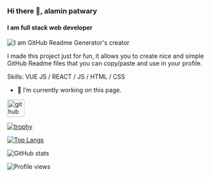 ### Hi there 👋, alamin patwary
#### I am full stack web developer
![I am GitHub Readme Generator's creator](https://arturssmirnovs.github.io/github-profile-readme-generator/images/banner.png)

I made this project just for fun, it allows you to create nice and simple GitHub Readme files that you can copy/paste and use in your profile.

Skills: VUE JS / REACT / JS / HTML / CSS

- 🔭 I’m currently working on this page. 


[<img src='https://cdn.jsdelivr.net/npm/simple-icons@3.0.1/icons/github.svg' alt='github' height='40'>](https://github.com/mdalaminpatwary87)  

[![trophy](https://github-profile-trophy.vercel.app/?username=mdalaminpatwary87)](https://github.com/ryo-ma/github-profile-trophy)

[![Top Langs](https://github-readme-stats.vercel.app/api/top-langs/?username=mdalaminpatwary87)](https://github.com/anuraghazra/github-readme-stats)

![GitHub stats](https://github-readme-stats.vercel.app/api?username=mdalaminpatwary87&show_icons=true)  

![Profile views](https://gpvc.arturio.dev/mdalaminpatwary87)  